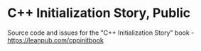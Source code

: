# C++ Initialization Story, Public

Source code and issues for the "C++ Initialization Story" book - https://leanpub.com/cppinitbook
